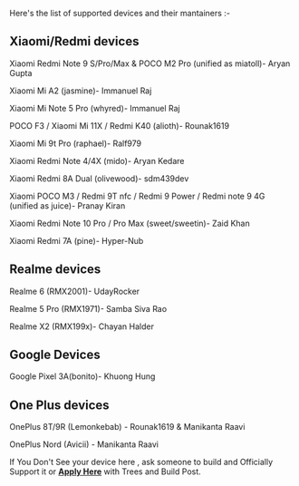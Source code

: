 Here's the list of supported devices and their mantainers :-

Xiaomi/Redmi devices                                                                              
-----------------------------------                                                                                     
Xiaomi Redmi Note 9 S/Pro/Max & POCO M2 Pro (unified as miatoll)- Aryan Gupta

Xiaomi Mi A2 (jasmine)- Immanuel Raj                                                                                                       

Xiaomi Mi Note 5 Pro (whyred)- Immanuel Raj                                                                                                

POCO F3 / Xiaomi Mi 11X / Redmi K40  (alioth)- Rounak1619

Xiaomi Mi 9t Pro (raphael)- Ralf979                                                                                                        

Xiaomi Redmi Note 4/4X (mido)- Aryan Kedare                                                                                    

Xiaomi Redmi 8A Dual (olivewood)- sdm439dev                                                                                                

Xiaomi POCO M3 / Redmi 9T nfc / Redmi 9 Power / Redmi note 9 4G (unified as juice)- Pranay Kiran                                           

Xiaomi Redmi Note 10 Pro / Pro Max (sweet/sweetin)- Zaid Khan                                                                               

Xiaomi Redmi 7A (pine)- Hyper-Nub

Realme devices
------------------------------------------
Realme 6 (RMX2001)- UdayRocker                                                                                                           

Realme 5 Pro (RMX1971)- Samba Siva Rao 

Realme X2 (RMX199x)- Chayan Halder

Google Devices
------------------------------------------

Google Pixel 3A(bonito)- Khuong Hung

One Plus devices
------------------------------------------
OnePlus 8T/9R (Lemonkebab) - Rounak1619 & Manikanta Raavi 

OnePlus Nord (Avicii) - Manikanta Raavi

If You Don't See your device here , ask someone to build and Officially Support it or [**Apply Here**](https://t.me/heisinbug) with Trees and Build Post.

